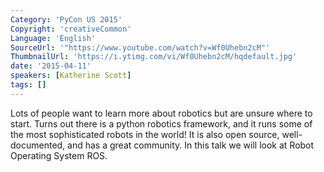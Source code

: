 ```yaml
---
Category: 'PyCon US 2015'
Copyright: 'creativeCommon'
Language: 'English'
SourceUrl: '"https://www.youtube.com/watch?v=Wf0Uhebn2cM"'
ThumbnailUrl: 'https://i.ytimg.com/vi/Wf0Uhebn2cM/hqdefault.jpg'
date: '2015-04-11'
speakers: [Katherine Scott]
tags: []
---
```

Lots of people want to learn more about robotics but are unsure where to start. Turns out there is a python robotics framework, and it runs some of the most sophisticated robots in the world! It is also open source, well-documented, and has a great community. In this talk we will look at Robot Operating System ROS.


